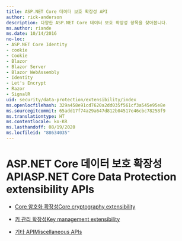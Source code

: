 ```yaml
---
title: ASP.NET Core 데이터 보호 확장성 API
author: rick-anderson
description: 다양한 ASP.NET Core 데이터 보호 확장성 항목을 찾아봅니다.
ms.author: riande
ms.date: 10/14/2016
no-loc:
- ASP.NET Core Identity
- cookie
- Cookie
- Blazor
- Blazor Server
- Blazor WebAssembly
- Identity
- Let's Encrypt
- Razor
- SignalR
uid: security/data-protection/extensibility/index
ms.openlocfilehash: 329a458e91cd7620a2dd035f561cf3a545e95e8e
ms.sourcegitcommit: 65add17f74a29a647d812b04517e46cbc78258f9
ms.translationtype: HT
ms.contentlocale: ko-KR
ms.lasthandoff: 08/19/2020
ms.locfileid: "88634035"
---
```

# <a name="aspnet-core-data-protection-extensibility-apis"></a><span data-ttu-id="27c79-103">ASP.NET Core 데이터 보호 확장성 API</span><span class="sxs-lookup"><span data-stu-id="27c79-103">ASP.NET Core Data Protection extensibility APIs</span></span>

* [<span data-ttu-id="27c79-104">Core 암호화 확장성</span><span class="sxs-lookup"><span data-stu-id="27c79-104">Core cryptography extensibility</span></span>](xref:security/data-protection/extensibility/core-crypto)

* [<span data-ttu-id="27c79-105">키 관리 확장성</span><span class="sxs-lookup"><span data-stu-id="27c79-105">Key management extensibility</span></span>](xref:security/data-protection/extensibility/key-management)

* [<span data-ttu-id="27c79-106">기타 API</span><span class="sxs-lookup"><span data-stu-id="27c79-106">Miscellaneous APIs</span></span>](xref:security/data-protection/extensibility/misc-apis)
